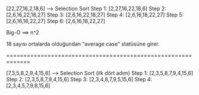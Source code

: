 [22,27,16,2,18,6] --> Selection Sort
Step 1: [2,27,16,22,18,6]
Step 2: [2,6,16,22,18,27]
Step 3: [2,6,16,22,18,27]
Step 4: [2,6,16,18,22,27]
Step 5: [2,6,16,18,22,27]
Step 6: [2,6,16,18,22,27]

Big-O ==> n^2

18 sayısı ortalarda olduğundan "average case" statüsüne girer.

=============================================================

[7,3,5,8,2,9,4,15,6] --> Selection Sort (ilk dört adım)
Step 1: [2,3,5,8,7,9,4,15,6]
Step 2: [2,3,5,8,7,9,4,15,6]
Step 3: [2,3,4,8,7,9,5,15,6]
Step 4: [2,3,4,5,7,9,8,15,6]
